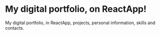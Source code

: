# My digital portfolio, on ReactApp!

My digital portfolio, in ReactApp, projects, personal information, skills and contacts.